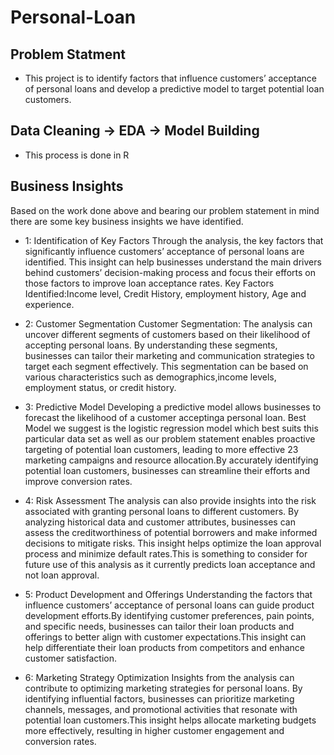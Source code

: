 # Personal-Loan
## Problem Statment
- This project is to identify factors that influence customers’ acceptance of personal loans and develop a predictive model to target potential loan customers.

## Data Cleaning -> EDA -> Model Building
- This process is done in R

## Business Insights
Based on the work done above and bearing our problem statement in mind there are some key business
insights we have identified.
- 1: Identification of Key Factors
Through the analysis, the key factors that significantly influence customers’ acceptance of personal loans are
identified. This insight can help businesses understand the main drivers behind customers’ decision-making
process and focus their efforts on those factors to improve loan acceptance rates. Key Factors Identified:Income
level, Credit History, employment history, Age and experience.

- 2: Customer Segmentation
Customer Segmentation: The analysis can uncover different segments of customers based on their likelihood
of accepting personal loans. By understanding these segments, businesses can tailor their marketing and
communication strategies to target each segment effectively. This segmentation can be based on various
characteristics such as demographics,income levels, employment status, or credit history.

- 3: Predictive Model
Developing a predictive model allows businesses to forecast the likelihood of a customer acceptinga personal
loan. Best Model we suggest is the logistic regression model which best suits this particular data set as well
as our problem statement enables proactive targeting of potential loan customers, leading to more effective
23
marketing campaigns and resource allocation.By accurately identifying potential loan customers, businesses
can streamline their efforts and improve conversion rates.

- 4: Risk Assessment
The analysis can also provide insights into the risk associated with granting personal loans to different
customers. By analyzing historical data and customer attributes, businesses can assess the creditworthiness
of potential borrowers and make informed decisions to mitigate risks. This insight helps optimize the loan
approval process and minimize default rates.This is something to consider for future use of this analysis as it
currently predicts loan acceptance and not loan approval.

- 5: Product Development and Offerings
Understanding the factors that influence customers’ acceptance of personal loans can guide product development
efforts.By identifying customer preferences, pain points, and specific needs, businesses can tailor their
loan products and offerings to better align with customer expectations.This insight can help differentiate
their loan products from competitors and enhance customer satisfaction.

- 6: Marketing Strategy Optimization
Insights from the analysis can contribute to optimizing marketing strategies for personal loans. By identifying
influential factors, businesses can prioritize marketing channels, messages, and promotional activities that
resonate with potential loan customers.This insight helps allocate marketing budgets more effectively, resulting
in higher customer engagement and conversion rates.

